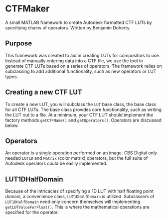 CTFMaker
========

A small MATLAB framework to create Autodesk formatted CTF LUTs by specifying chains of operators. Written by Benjamin Doherty.

## Purpose

This framework was created to aid in creating LUTs for compositors to use. Instead of manually entering data into a CTF file, we use the tool to generate CTF LUTs based on a series of operators. The framework relies on subclassing to add additional functionality, such as new operators or LUT types.

## Creating a new CTF LUT

To create a new LUT, you will subclass the ```LUT``` base class, the base class for all CTF LUTs. The base class provides core functionality, such as writing the LUT out to a file. At a minimum, your CTF LUT should implement the factory methods ```getCTFName()``` and ```getOperators()```. Operators are discussed below.

## Operators

An operator is a single operation performed on an image. CBS Digital only needed ```LUT1D``` and ```Matrix``` (color matrix) operators, but the full suite of Autodesk operators could be easily implemented.

## LUT1DHalfDomain

Because of the intricacies of specifying a 1D LUT with half floating point domain, a convenience class, ```LUT1DHalfDomain``` is utilized. Subclassers of ```LUT1DHalfDomain``` need only concern themselves will implementing ```getLUTValueForFloat()```. This is where the mathematical operations are specified for the operator.
